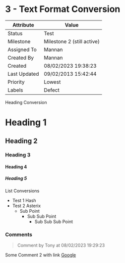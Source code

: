 # 3 - Text Format Conversion

| Attribute | Value |
| --- | --- |
| Status | Test |
| Milestone | Milestone 2 (still active) |
| Assigned To | Mannan |
| Created By | Mannan |
| Created | 08/02/2023 19:38:23 |
| Last Updated | 09/02/2013 15:42:44 |
| Priority | Lowest |
| Labels | Defect |


Heading Conversion

# Heading 1
## Heading 2
### Heading 3
#### Heading 4
##### Heading 5

List Conversions

* Test 1 Hash
* Test 2 Asterix
  * Sub Point
    * Sub Sub Point
      * Sub Sub Sub Point

### Comments

> Comment by Tony at 08/02/2023 19:29:23

Some Comment 2 with link [Google](https://google.com)